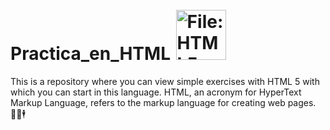 # Practica_en_HTML <img src="https://upload.wikimedia.org/wikipedia/commons/thumb/6/61/HTML5_logo_and_wordmark.svg/2048px-HTML5_logo_and_wordmark.svg.png" jsaction="load:XAeZkd;" jsname="HiaYvf" class="n3VNCb KAlRDb" alt="File:HTML5 logo and wordmark.svg - Wikimedia Commons" data-noaft="1" style="width: 80px; height: 80px; margin: 2px;">
This is a repository where you can view simple exercises with HTML 5 with which you can start in this language.
HTML, an acronym for HyperText Markup Language, refers to the markup language for creating web pages.🕵️‍♂️🕴
